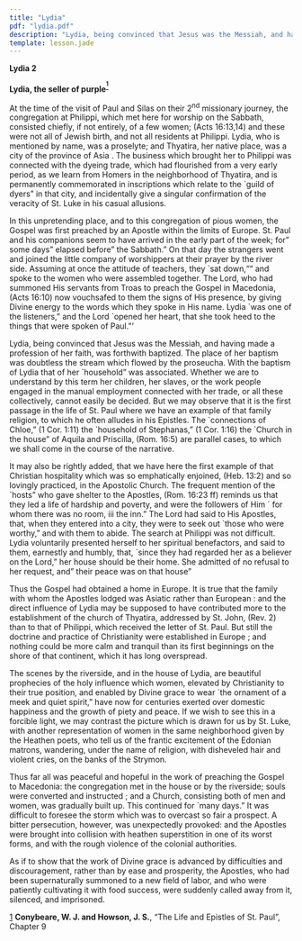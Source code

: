 ```yaml
---
title: "Lydia"
pdf: "lydia.pdf"
description: "Lydia, being convinced that Jesus was the Messiah, and having made a profession of her faith, was forthwith baptized."
template: lesson.jade
---
```



**Lydia 2**

**Lydia, the seller of
purple**<sup>**[<sup>1</sup>](#sdfootnote1sym)**</sup>

At the time of the visit of Paul and Silas on their 2<sup>nd</sup>
missionary journey, the congregation at Philippi, which met here for
worship on the Sabbath, consisted chiefly, if not entirely, of a few
women; (Acts 16:13,14) and these were not all of Jewish birth, and not
all residents at Philippi. Lydia, who is mentioned by name, was a
proselyte; and Thyatira, her native place, was a city of the province of
Asia . The business which brought her to Philippi was connected with the
dyeing trade, which had flourished from a very early period, as we learn
from Homers in the neighborhood of Thyatira, and is permanently
commemorated in inscriptions which relate to the \`guild of dyers” in
that city, and incidentally give a singular confirmation of the veracity
of St. Luke in his casual allusions.

In this unpretending place, and to this congregation of pious women, the
Gospel was first preached by an Apostle within the limits of Europe. St.
Paul and his companions seem to have arrived in the early part of the
week; for” some days” elapsed before” the Sabbath.” On that day the
strangers went and joined the little company of worshippers at their
prayer by the river side. Assuming at once the attitude of teachers,
they \`sat down,““ and spoke to the women who were assembled together.
The Lord, who had summoned His servants from Troas to preach the Gospel
in Macedonia, (Acts 16:10) now vouchsafed to them the signs of His
presence, by giving Divine energy to the words which they spoke in His
name. Lydia \`was one of the listeners,” and the Lord \`opened her
heart, that she took heed to the things that were spoken of Paul."’

Lydia, being convinced that Jesus was the Messiah, and having made a
profession of her faith, was forthwith baptized. The place of her
baptism was doubtless the stream which flowed by the proseucha. With the
baptism of Lydia that of her \`household” was associated. Whether we are
to understand by this term her children, her slaves, or the work people
engaged in the manual employment connected with her trade, or all these
collectively, cannot easily be decided. But we may observe that it is
the first passage in the life of St. Paul where we have an example of
that family religion, to which he often alludes in his Epistles. The
\`connections of Chloe,” (1 Cor. 1:11) the \`household of Stephanas,” (1
Cor. 1:16) the \`Church in the house” of Aquila and Priscilla, (Rom.
16:5) are parallel cases, to which we shall come in the course of the
narrative.

It may also be rightly added, that we have here the first example of
that Christian hospitality which was so emphatically enjoined, (Heb.
13:2) and so lovingly practiced, in the Apostolic Church. The frequent
mention of the \`hosts” who gave shelter to the Apostles, (Rom. 16:23
ff) reminds us that they led a life of hardship and poverty, and were
the followers of Him \` for whom there was no room, iii the inn.” The
Lord had said to His Apostles, that, when they entered into a city, they
were to seek out \`those who were worthy,” and with them to abide. The
search at Philippi was not difficult. Lydia voluntarily presented
herself to her spiritual benefactors, and said to them, earnestly and
humbly, that, \`since they had regarded her as a believer on the Lord,”
her house should be their home. She admitted of no refusal to her
request, and” their peace was on that house”

Thus the Gospel had obtained a home in Europe. It is true that the
family with whom the Apostles lodged was Asiatic rather than European :
and the direct influence of Lydia may be supposed to have contributed
more to the establishment of the church of Thyatira, addressed by St.
John, (Rev. 2) than to that of Philippi, which received the letter of
St. Paul. But still the doctrine and practice of Christianity were
established in Europe ; and nothing could be more calm and tranquil than
its first beginnings on the shore of that continent, which it has long
overspread.

The scenes by the riverside, and in the house of Lydia, are beautiful
prophecies of the holy influence which women, elevated by Christianity
to their true position, and enabled by Divine grace to wear \`the
ornament of a meek and quiet spirit,” have now for centuries exerted
over domestic happiness and the growth of piety and peace. If we wish to
see this in a forcible light, we may contrast the picture which is drawn
for us by St. Luke, with another representation of women in the same
neighborhood given by the Heathen poets, who tell us of the frantic
excitement of the Edonian matrons, wandering, under the name of
religion, with disheveled hair and violent cries, on the banks of the
Strymon.

Thus far all was peaceful and hopeful in the work of preaching the
Gospel to Macedonia: the congregation met in the house or by the
riverside; souls were converted and instructed ; and a Church,
consisting both of men and women, was gradually built up. This continued
for \`many days.” It was difficult to foresee the storm which was to
overcast so fair a prospect. A bitter persecution, however, was
unexpectedly provoked: and the Apostles were brought into collision with
heathen superstition in one of its worst forms, and with the rough
violence of the colonial authorities.

As if to show that the work of Divine grace is advanced by difficulties
and discouragement, rather than by ease and prosperity, the Apostles,
who had been supernaturally summoned to a new field of labor, and who
were patiently cultivating it with food success, were suddenly called
away from it, silenced, and imprisoned.

[1](#sdfootnote1anc) **Conybeare, W. J. and Howson, J. S.**, “The Life
and Epistles of St. Paul”, Chapter 9

